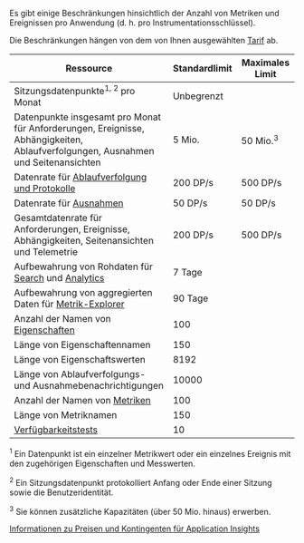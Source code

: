 Es gibt einige Beschränkungen hinsichtlich der Anzahl von Metriken und Ereignissen pro Anwendung (d. h. pro Instrumentationsschlüssel).

Die Beschränkungen hängen von dem von Ihnen ausgewählten [Tarif](https://azure.microsoft.com/pricing/details/application-insights/) ab.

**Ressource** | **Standardlimit** | **Maximales Limit**
-------- | ------------- | -------------
Sitzungsdatenpunkte<sup>1, 2</sup> pro Monat | Unbegrenzt | 
Datenpunkte insgesamt pro Monat für Anforderungen, Ereignisse, Abhängigkeiten, Ablaufverfolgungen, Ausnahmen und Seitenansichten | 5 Mio. | 50 Mio.<sup>3</sup>
Datenrate für [Ablaufverfolgung und Protokolle](../articles/application-insights/app-insights-search-diagnostic-logs.md) | 200 DP/s | 500 DP/s
Datenrate für [Ausnahmen](../articles/application-insights/app-insights-asp-net-exceptions.md) | 50 DP/s | 50 DP/s
Gesamtdatenrate für Anforderungen, Ereignisse, Abhängigkeiten, Seitenansichten und Telemetrie | 200 DP/s | 500 DP/s
Aufbewahrung von Rohdaten für [Search](../articles/application-insights/app-insights-diagnostic-search.md) und [Analytics](../articles/application-insights/app-insights-analytics.md) | 7 Tage
Aufbewahrung von aggregierten Daten für [Metrik-Explorer](../articles/application-insights/app-insights-metrics-explorer.md) | 90 Tage
Anzahl der Namen von [Eigenschaften](../articles/application-insights/app-insights-api-custom-events-metrics.md#properties) | 100 |
Länge von Eigenschaftennamen | 150 | 
Länge von Eigenschaftswerten | 8192 | 
Länge von Ablaufverfolgungs- und Ausnahmebenachrichtigungen | 10000 |
Anzahl der Namen von [Metriken](../articles/application-insights/app-insights-api-custom-events-metrics.md#properties) | 100 |
Länge von Metriknamen | 150 | 
[Verfügbarkeitstests](../articles/application-insights/app-insights-monitor-web-app-availability.md) | 10 | 

<sup>1</sup> Ein Datenpunkt ist ein einzelner Metrikwert oder ein einzelnes Ereignis mit den zugehörigen Eigenschaften und Messwerten.

<sup>2</sup> Ein Sitzungsdatenpunkt protokolliert Anfang oder Ende einer Sitzung sowie die Benutzeridentität.

<sup>3</sup> Sie können zusätzliche Kapazitäten (über 50 Mio. hinaus) erwerben.
 
[Informationen zu Preisen und Kontingenten für Application Insights](../articles/application-insights/app-insights-pricing.md)

<!---HONumber=AcomDC_0803_2016-->